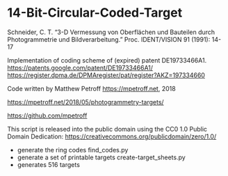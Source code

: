 # 14-Bit-Circular-Coded-Target

Schneider, C. T. “3-D Vermessung von Oberflächen und Bauteilen durch Photogrammetrie und Bildverarbeitung.” Proc. IDENT/VISION 91 (1991): 14-17

Implementation of coding scheme of (expired) patent DE19733466A1.
https://patents.google.com/patent/DE19733466A1/
https://register.dpma.de/DPMAregister/pat/register?AKZ=197334660

Code written by Matthew Petroff <https://mpetroff.net>, 2018

https://mpetroff.net/2018/05/photogrammetry-targets/

https://github.com/mpetroff

This script is released into the public domain using the CC0 1.0 Public
Domain Dedication: https://creativecommons.org/publicdomain/zero/1.0/

- generate the ring codes find_codes.py
- generate a set of printable targets create-target_sheets.py
- generates 516 targets
